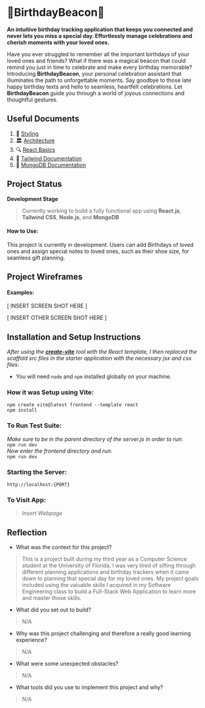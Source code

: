 # 🎂BirthdayBeacon🎂
**An intuitive birthday tracking application that keeps you connected and never lets you miss a special day. Effortlessly manage celebrations and cherish moments with your loved ones.**

Have you ever struggled to remember all the important birthdays of your loved ones and friends? What if there was a magical beacon that could remind you just in time to celebrate and make every birthday memorable?\
Introducing **BirthdayBeacon**, your personal celebration assistant that illuminates the path to unforgettable moments. Say goodbye to those late happy birthday texts and hello to seamless, heartfelt celebrations. Let **BirthdayBeacon** guide you through a world of joyous connections and thoughtful gestures.

## Useful Documents

1. 🎨 [Styling](https://v2.tailwindcss.com/docs)
2. 🏛️ [Architecture](docs/architecture.md)
3. 🔍 [React Basics](docs/react-basics.md)
4. 📝 [Tailwind Documentation](docs/tailwind.md)
5. 🍃 [MongoDB Documentation](https://www.mongodb.com/docs/drivers/node/current/)

## Project Status
**Development Stage**
>Currently working to build a fully functional app using **React.js**, **Tailwind CSS**, **Node.js**, and **MongoDB**

#### How to Use:

This project is currently in development. Users can add Birthdays of loved ones and assign special notes to loved ones, such as their shoe size, for seamless gift planning.

## Project Wireframes

#### Examples:   

[ INSERT SCREEN SHOT HERE ]

[ INSERT OTHER SCREEN SHOT HERE ]

## Installation and Setup Instructions

*After using the [**create-vite**](https://vitejs.dev/guide/#scaffolding-your-first-vite-project) tool with the React template, I then replaced the scaffold src files in the starter application with the necessary jsx and css files*:  

- You will need `node` and `npm` installed globally on your machine.

### How it was Setup using Vite:

`npm create vite@latest frontend --template react`\
`npm install`  

### To Run Test Suite:
*Make sure to be in the parent directory of the server.js in order to run*:\
`npm run dev`\
*Now enter the frontend directory and run*:\
`npm run dev`

### Starting the Server:

`http://localhost:{PORT}`

### To Visit App:

>*Insert Webpage*

## Reflection

  - What was the context for this project?
  >This is a project built during my third year as a Computer Science student at the University of Florida. I was very tired of sifting through different planning applications and birthday trackers when it came down to planning that special day for my loved ones. My project goals included using the valuable skills I acquired in my Software Engineering class to build a Full-Stack Web Application to learn more and master those skills.
  - What did you set out to build?
  >N/A
  - Why was this project challenging and therefore a really good learning experience?
  >N/A
  - What were some unexpected obstacles?
  >N/A
  - What tools did you use to implement this project and why?
  >N/A
